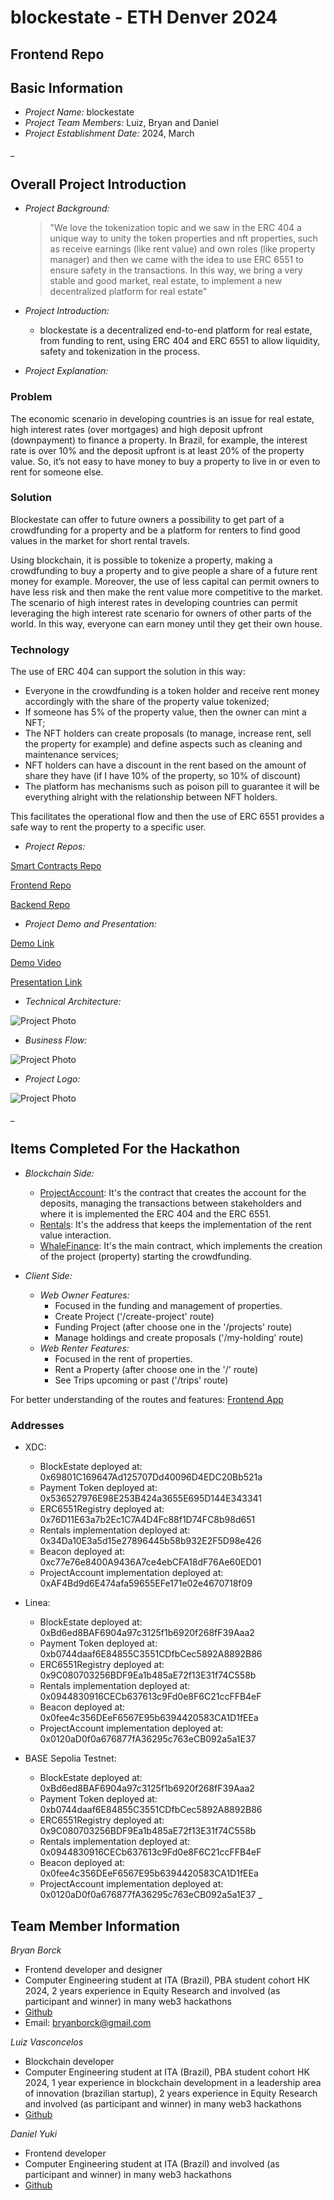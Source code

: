 # blockestate - ETH Denver 2024

## Frontend Repo

## Basic Information
- *Project Name:* blockestate
- *Project Team Members:* Luiz, Bryan and Daniel
- *Project Establishment Date:* 2024, March

_

## Overall Project Introduction
- *Project Background:*

   > "We love the tokenization topic and we saw in the ERC 404 a unique way to unity the token properties and nft properties, such as receive earnings (like rent value) and own roles (like property manager) and then we came with the idea to use ERC 6551 to ensure safety in the transactions. In this way, we bring a very stable and good market, real estate, to implement a new decentralized platform for real estate"

- *Project Introduction:*

  - blockestate is a decentralized end-to-end platform for real estate, from funding to rent, using ERC 404 and ERC 6551 to allow liquidity, safety and tokenization in the process.

- *Project Explanation:*

### Problem

The economic scenario in developing countries is an issue for real estate, high interest rates (over mortgages) and high deposit upfront (downpayment) to finance a property. In Brazil, for example, the interest rate is over 10% and the deposit upfront is at least 20% of the property value. So, it’s not easy to have money to buy a property to live in or even to rent for someone else. 

### Solution

Blockestate can offer to future owners a possibility to get part of a crowdfunding for a property and be a platform for renters to find good values in the market for short rental travels.

Using blockchain, it is possible to tokenize a property, making a crowdfunding to buy a property and to give people a share of a future rent money for example. Moreover, the use of less capital can permit owners to have less risk and then make the rent value more competitive to the market. The scenario of high interest rates in developing countries can permit leveraging the high interest rate scenario for owners of other parts of the world. In this way, everyone can earn money until they get their own house.

### Technology

The use of ERC 404 can support the solution in this way:

- Everyone in the crowdfunding is a token holder and receive rent money accordingly with the share of the property value tokenized;
- If someone has 5% of the property value, then the owner can mint a NFT;
- The NFT holders can create proposals (to manage, increase rent, sell the property for example) and define aspects such as cleaning and maintenance services;
- NFT holders can have a discount in the rent based on the amount of share they have (if I have 10% of the property, so 10% of discount)
- The platform has mechanisms such as poison pill to guarantee it will be everything alright with the relationship between NFT holders.

 This facilitates the operational flow and then the use of ERC 6551 provides a safe way to rent the property to a specific user. 

- *Project Repos:*

[Smart Contracts Repo](https://github.com/WhaleLabs/block-estate-contracts)

[Frontend Repo](https://github.com/WhaleLabs/block-estate-frontend)

[Backend Repo](https://github.com/WhaleLabs/block-estate-backend)

- *Project Demo and Presentation:*

[Demo Link]((https://block-estate-24.netlify.app/))

[Demo Video](https://youtu.be/)

[Presentation Link](https://www.canva.com/design/DAF-UOG3CTI/xsD5543tz1ZZ0fL8KqCybA/edit?utm_content=DAF-UOG3CTI&utm_campaign=designshare&utm_medium=link2&utm_source=sharebutton)

- *Technical Architecture:*

![Project Photo](frontend/src/assets/BusinessFlow.png)

- *Business Flow:*

![Project Photo](frontend/src/assets/BusinessFlow.png)

- *Project Logo:* 

![Project Photo](frontend/src/assets/logo.png)

_

## Items Completed For the Hackathon

  - *Blockchain Side:*
      - [ProjectAccount](https://github.com/WhaleLabs/block-estate-contracts/blob/master/src/ProjectAccount.sol): It's the contract that creates the account for the deposits, managing the transactions between stakeholders and where it is implemented the ERC 404 and the ERC 6551.
      - [Rentals](https://github.com/WhaleLabs/block-estate-contracts/blob/master/src/Rentals.sol): It's the address that keeps the implementation of the rent value interaction.
      - [WhaleFinance](https://github.com/WhaleLabs/block-estate-contracts/blob/master/src/BlockEstate.sol): It's the main contract, which implements the creation of the project (property) starting the crowdfunding.

  - *Client Side:*
    - *Web Owner Features:*
      - Focused in the funding and management of properties.
      - Create Project ('/create-project' route)
      - Funding Project (after choose one in the '/projects' route)
      - Manage holdings and create proposals ('/my-holding' route)
    - *Web Renter Features:*
      - Focused in the rent of properties.
      - Rent a Property (after choose one in the '/' route)
      - See Trips upcoming or past ('/trips' route)
     
   For better understanding of the routes and features: [Frontend App](frontend/src/App.tsx)

### Addresses

- XDC:
   - BlockEstate deployed at:  0x69801C169647Ad125707Dd40096D4EDC20Bb521a
   - Payment Token deployed at:  0x536527976E98E253B424a3655E695D144E343341
   - ERC6551Registry deployed at:  0x76D11E63a7b2Ec1C7A4D4Fc88f1D74FC8b98d651
   - Rentals implementation deployed at:  0x34Da10E3a5d15e27896445b58b932E2F5D98e426
   - Beacon deployed at:  0xc77e76e8400A9436A7ce4ebCFA18dF76Ae60ED01
   - ProjectAccount implementation deployed at:  0xAF4Bd9d6E474afa59655EFe171e02e4670718f09

- Linea:
   - BlockEstate deployed at:  0xBd6ed8BAF6904a97c3125f1b6920f268fF39Aaa2
   - Payment Token deployed at:  0xb0744daaf6E84855C3551CDfbCec5892A8892B86
   - ERC6551Registry deployed at:  0x9C080703256BDF9Ea1b485aE72f13E31f74C558b
   - Rentals implementation deployed at:  0x0944830916CECb637613c9Fd0e8F6C21ccFFB4eF
   - Beacon deployed at:  0x0fee4c356DEeF6567E95b6394420583CA1D1fEEa
   - ProjectAccount implementation deployed at:  0x0120aD0f0a676877fA36295c763eCB092a5a1E37
 
- BASE Sepolia Testnet:
   - BlockEstate deployed at:  0xBd6ed8BAF6904a97c3125f1b6920f268fF39Aaa2
   - Payment Token deployed at:  0xb0744daaf6E84855C3551CDfbCec5892A8892B86
   - ERC6551Registry deployed at:  0x9C080703256BDF9Ea1b485aE72f13E31f74C558b
   - Rentals implementation deployed at:  0x0944830916CECb637613c9Fd0e8F6C21ccFFB4eF
   - Beacon deployed at:  0x0fee4c356DEeF6567E95b6394420583CA1D1fEEa
   - ProjectAccount implementation deployed at:  0x0120aD0f0a676877fA36295c763eCB092a5a1E37
_

## Team Member Information
*Bryan Borck*

 - Frontend developer and designer
 - Computer Engineering student at ITA (Brazil), PBA student cohort HK 2024, 2 years experience in Equity Research and involved (as participant and winner) in many web3 hackathons
 - [Github](https://github.com/BryanBorck)
 - Email: bryanborck@gmail.com

*Luiz Vasconcelos*

 - Blockchain developer
 - Computer Engineering student at ITA (Brazil), PBA student cohort HK 2024, 1 year experience in blockchain development in a leadership area of innovation (brazilian startup), 2 years experience in Equity Research and involved (as participant and winner) in many web3 hackathons
 - [Github](https://github.com/luiz-lvj)

*Daniel Yuki*
 - Frontend developer
 - Computer Engineering student at ITA (Brazil) and involved (as participant and winner) in many web3 hackathons
 - [Github](https://github.com/DanielYuki)

